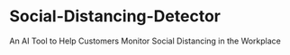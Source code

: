 # Social-Distancing-Detector
An AI Tool to Help Customers Monitor Social Distancing in the Workplace
